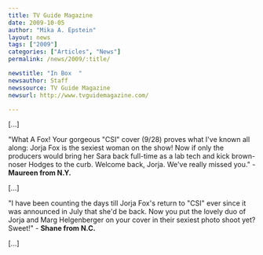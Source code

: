 ```yaml
---
title: TV Guide Magazine
date: 2009-10-05
author: "Mika A. Epstein"
layout: news
tags: ["2009"]
categories: ["Articles", "News"]
permalink: /news/2009/:title/

newstitle: "In Box  "
newsauthor: Staff
newssource: TV Guide Magazine
newsurl: http://www.tvguidemagazine.com/

---
```


 [...]

"What A Fox! Your gorgeous "CSI" cover (9/28) proves what I've known all along: Jorja Fox is the sexiest woman on the show! Now if only the producers would bring her Sara back full-time as a lab tech and kick brown-noser Hodges to the curb. Welcome back, Jorja. We've really missed you." - **Maureen from N.Y.**

[...]

"I have been counting the days till Jorja Fox's return to "CSI" ever since it was announced in July that she'd be back. Now you put the lovely duo of Jorja and Marg Helgenberger on your cover in their sexiest photo shoot yet? Sweet!" - **Shane from N.C.**

[...]
